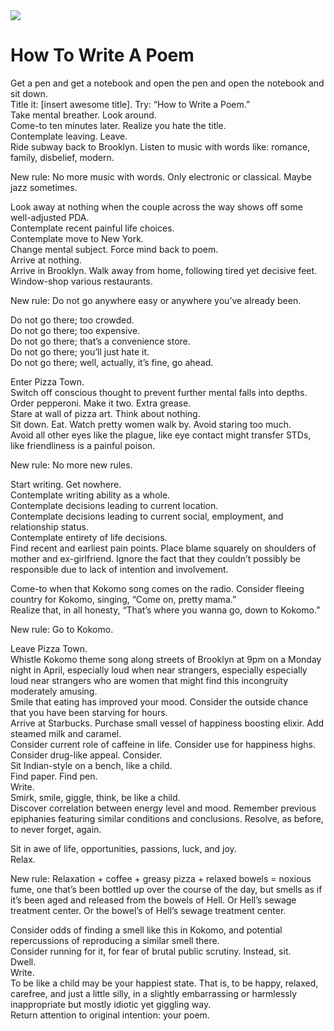 <img src="_images/hundos/how-to-write-a-poem.webp" />

# How To Write A Poem

Get a pen and get a notebook and open the pen and open the notebook and sit down.\
Title it: [insert awesome title]. Try: “How to Write a Poem.”\
Take mental breather. Look around.\
Come-to ten minutes later. Realize you hate the title.\
Contemplate leaving. Leave.\
Ride subway back to Brooklyn. Listen to music with words like: romance, family, disbelief, modern.

New rule: No more music with words. Only electronic or classical. Maybe jazz sometimes.

Look away at nothing when the couple across the way shows off some well-adjusted PDA.\
Contemplate recent painful life choices.\
Contemplate move to New York.\
Change mental subject. Force mind back to poem.\
Arrive at nothing.\
Arrive in Brooklyn. Walk away from home, following tired yet decisive feet.\
Window-shop various restaurants.

New rule: Do not go anywhere easy or anywhere you’ve already been.

Do not go there; too crowded.\
Do not go there; too expensive.\
Do not go there; that’s a convenience store.\
Do not go there; you’ll just hate it.\
Do not go there; well, actually, it’s fine, go ahead.

Enter Pizza Town.\
Switch off conscious thought to prevent further mental falls into depths.\
Order pepperoni. Make it two. Extra grease.\
Stare at wall of pizza art. Think about nothing.\
Sit down. Eat. Watch pretty women walk by. Avoid staring too much.\
Avoid all other eyes like the plague, like eye contact might transfer STDs, like friendliness is a painful poison.

New rule: No more new rules.

Start writing. Get nowhere.\
Contemplate writing ability as a whole.\
Contemplate decisions leading to current location.\
Contemplate decisions leading to current social, employment, and relationship status.\
Contemplate entirety of life decisions.\
Find recent and earliest pain points. Place blame squarely on shoulders of mother and ex-girlfriend. Ignore the fact that they couldn’t possibly be responsible due to lack of intention and involvement.

Come-to when that Kokomo song comes on the radio. Consider fleeing country for Kokomo, singing, “Come on, pretty mama.”\
Realize that, in all honesty, “That’s where you wanna go, down to Kokomo.”

New rule: Go to Kokomo.

Leave Pizza Town.\
Whistle Kokomo theme song along streets of Brooklyn at 9pm on a Monday night in April, especially loud when near strangers, especially especially loud near strangers who are women that might find this incongruity moderately amusing.\
Smile that eating has improved your mood. Consider the outside chance that you have been starving for hours.\
Arrive at Starbucks. Purchase small vessel of happiness boosting elixir. Add steamed milk and caramel.\
Consider current role of caffeine in life. Consider use for happiness highs. Consider drug-like appeal. Consider.\
Sit Indian-style on a bench, like a child.\
Find paper. Find pen.\
Write.\
Smirk, smile, giggle, think, be like a child.\
Discover correlation between energy level and mood. Remember previous epiphanies featuring similar conditions and conclusions. Resolve, as before, to never forget, again.

Sit in awe of life, opportunities, passions, luck, and joy.\
Relax.

New rule: Relaxation + coffee + greasy pizza + relaxed bowels = noxious fume, one that’s been bottled up over the course of the day, but smells as if it’s been aged and released from the bowels of Hell. Or Hell’s sewage treatment center. Or the bowel’s of Hell’s sewage treatment center.

Consider odds of finding a smell like this in Kokomo, and potential repercussions of reproducing a similar smell there.\
Consider running for it, for fear of brutal public scrutiny. Instead, sit.\
Dwell.\
Write.\
To be like a child may be your happiest state. That is, to be happy, relaxed, carefree, and just a little silly, in a slightly embarrassing or harmlessly inappropriate but mostly idiotic yet giggling way.\
Return attention to original intention: your poem.

